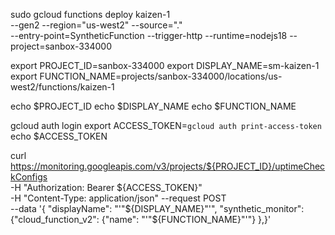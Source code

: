 sudo gcloud functions deploy kaizen-1 \
  --gen2 --region="us-west2" --source="." \
  --entry-point=SyntheticFunction --trigger-http --runtime=nodejs18 --project=sanbox-334000


export PROJECT_ID=sanbox-334000
export DISPLAY_NAME=sm-kaizen-1
export FUNCTION_NAME=projects/sanbox-334000/locations/us-west2/functions/kaizen-1

echo $PROJECT_ID
echo $DISPLAY_NAME
echo $FUNCTION_NAME

gcloud auth login
export ACCESS_TOKEN=`gcloud auth print-access-token`
echo $ACCESS_TOKEN

curl https://monitoring.googleapis.com/v3/projects/${PROJECT_ID}/uptimeCheckConfigs \
 -H "Authorization: Bearer ${ACCESS_TOKEN}" \
 -H "Content-Type: application/json" --request POST \
 --data '{ "displayName": "'"${DISPLAY_NAME}"'", "synthetic_monitor": {"cloud_function_v2": {"name": "'"${FUNCTION_NAME}"'"} },}'
